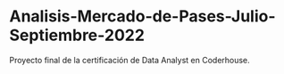 # Analisis-Mercado-de-Pases-Julio-Septiembre-2022
Proyecto final de la certificación de Data Analyst en Coderhouse.
